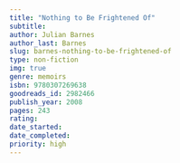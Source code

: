 ```yaml
---
title: "Nothing to Be Frightened Of"
subtitle: 
author: Julian Barnes
author_last: Barnes
slug: barnes-nothing-to-be-frightened-of
type: non-fiction
img: true
genre: memoirs
isbn: 9780307269638
goodreads_id: 2982466
publish_year: 2008
pages: 243
rating: 
date_started:
date_completed:
priority: high
---
```


